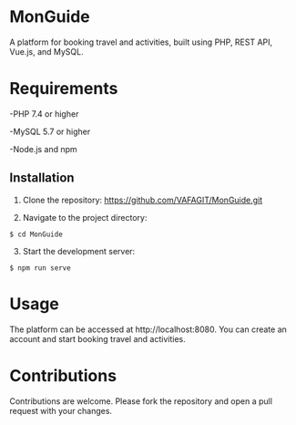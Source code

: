 # MonGuide
  A platform for booking travel and activities, built using PHP, REST API, Vue.js, and MySQL.


# Requirements

  -PHP 7.4 or higher

  -MySQL 5.7 or higher

  -Node.js and npm

## Installation

  1. Clone the repository:
    https://github.com/VAFAGIT/MonGuide.git
    
  2. Navigate to the project directory:
 ```
 $ cd MonGuide
 ```
  3. Start the development server:
 ```
$ npm run serve
```

# Usage
The platform can be accessed at http://localhost:8080. 
You can create an account and start booking travel and activities.

# Contributions
Contributions are welcome. Please fork the repository and open a pull request with your changes.
